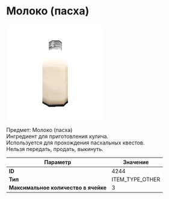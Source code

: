 # Молоко (пасха)

![Item Image](../img/4244.webp?raw=true)

Предмет: Молоко (пасха)<br>Ингредиент для приготовления кулича.<br>Используется для прохождения пасхальных квестов.<br>Нельзя передать, продать, выкинуть.


| Параметр | Значение |
|----------|----------|
| **ID** | 4244 |
| **Тип** | ITEM_TYPE_OTHER |
| **Максимальное количество в ячейке** | 3 |


